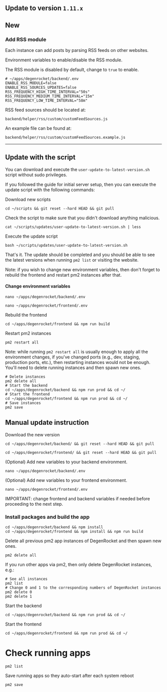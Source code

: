 ## Update to version `1.11.x`

## New

### Add RSS module

Each instance can add posts by parsing RSS feeds on other websites.

Environment variables to enable/disable the RSS module.

The RSS module is disabled by default, change to `true` to enable.

```
# ~/apps/degenrocket/backend/.env
ENABLE_RSS_MODULE=false
ENABLE_RSS_SOURCES_UPDATES=false
RSS_FREQUENCY_HIGH_TIME_INTERVAL="50s"
RSS_FREQUENCY_MEDIUM_TIME_INTERVAL="15m"
RSS_FREQUENCY_LOW_TIME_INTERVAL="58m"
```

RSS feed sources should be located at:

```
backend/helper/rss/custom/customFeedSources.js
```

An example file can be found at:

```
backend/helper/rss/custom/customFeedSources.example.js
```

---

## Update with the script

You can download and execute the `user-update-to-latest-version.sh` script without sudo privileges.

If you followed the guide for initial server setup, then you can execute the update script with the following commands:

Download new scripts

```
cd ~/scripts && git reset --hard HEAD && git pull
```

Check the script to make sure that you didn't download anything malicious.

```
cat ~/scripts/updates/user-update-to-latest-version.sh | less
```

Execute the update script

```
bash ~/scripts/updates/user-update-to-latest-version.sh
```

That's it. The update should be completed and you should be able to see the latest versions when running `pm2 list` or visiting the website.

Note: if you wish to change new environment variables, then don't forget to rebuild the frontend and restart pm2 instances after that.

#### Change environment variables

```
nano ~/apps/degenrocket/backend/.env
```

```
nano ~/apps/degenrocket/frontend/.env
```

Rebuild the frontend

```
cd ~/apps/degenrocket/frontend && npm run build
```

Restart pm2 instances

```
pm2 restart all
```

Note: while running `pm2 restart all` is usually enough to apply all the environment changes, if you've changed ports (e.g., dev, staging, production ports, etc.), then restarting instances would not be enough. You'll need to delete running instances and then spawn new ones. 

```
# Delete instances
pm2 delete all
# Start the backend
cd ~/apps/degenrocket/backend && npm run prod && cd ~/
# Start the frontend
cd ~/apps/degenrocket/frontend && npm run prod && cd ~/
# Save instances
pm2 save
```

## Manual update instruction

Download the new version

```
cd ~/apps/degenrocket/backend/ && git reset --hard HEAD && git pull
```

```
cd ~/apps/degenrocket/frontend/ && git reset --hard HEAD && git pull
```

(Optional) Add new variables to your backend environment.

```
nano ~/apps/degenrocket/backend/.env
```

(Optional) Add new variables to your frontend environment.

```
nano ~/apps/degenrocket/frontend/.env
```

IMPORTANT: change frontend and backend variables if needed before proceeding to the next step.

### Install packages and build the app

```
cd ~/apps/degenrocket/backend && npm install
cd ~/apps/degenrocket/frontend && npm install && npm run build
```

Delete all previous pm2 app instances of DegenRocket and then spawn new ones. 

```
pm2 delete all
```

If you run other apps via pm2, then only delete DegenRocket instances, e.g.:

```
# See all instances
pm2 list
# Change 0 and 1 to the corresponding numbers of DegenRocket instances
pm2 delete 0
pm2 delete 1
```

Start the backend

```
cd ~/apps/degenrocket/backend && npm run prod && cd ~/
```

Start the frontend

```
cd ~/apps/degenrocket/frontend && npm run prod && cd ~/
```

# Check running apps

```
pm2 list
```

Save running apps so they auto-start after each system reboot

```
pm2 save
```
